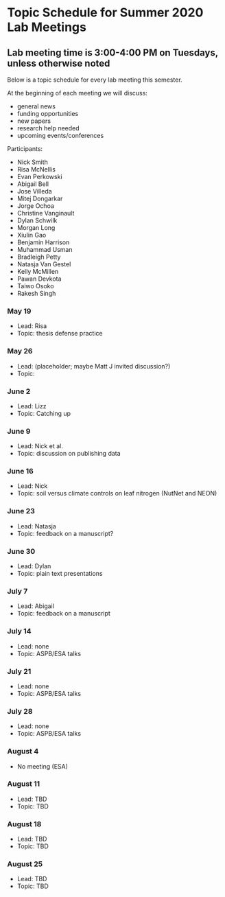 # Topic Schedule for Summer 2020 Lab Meetings
## Lab meeting time is 3:00-4:00 PM on Tuesdays, unless otherwise noted
Below is a topic schedule for every lab meeting this semester.

At the beginning of each meeting we will discuss:
- general news
- funding opportunities
- new papers
- research help needed
- upcoming events/conferences

Participants:
- Nick Smith
- Risa McNellis
- Evan Perkowski
- Abigail Bell
- Jose Villeda
- Mitej Dongarkar
- Jorge Ochoa
- Christine Vanginault
- Dylan Schwilk
- Morgan Long
- Xiulin Gao
- Benjamin Harrison
- Muhammad Usman
- Bradleigh Petty
- Natasja Van Gestel
- Kelly McMillen
- Pawan Devkota
- Taiwo Osoko
- Rakesh Singh

### May 19
- Lead: Risa 
- Topic: thesis defense practice

### May 26
- Lead: (placeholder; maybe Matt J invited discussion?)
- Topic: 

### June 2
- Lead: Lizz 
- Topic: Catching up

### June 9
- Lead: Nick et al.
- Topic: discussion on publishing data

### June 16
- Lead: Nick
- Topic: soil versus climate controls on leaf nitrogen (NutNet and NEON)

### June 23
- Lead: Natasja 
- Topic: feedback on a manuscript?

### June 30
- Lead: Dylan 
- Topic: plain text presentations

### July 7
- Lead: Abigail 
- Topic: feedback on a manuscript

### July 14
- Lead: none
- Topic: ASPB/ESA talks

### July 21
- Lead: none
- Topic: ASPB/ESA talks

### July 28
- Lead: none
- Topic: ASPB/ESA talks

### August 4
- No meeting (ESA) 

### August 11
- Lead: TBD 
- Topic: TBD

### August 18
- Lead: TBD 
- Topic: TBD

### August 25
- Lead: TBD 
- Topic: TBD